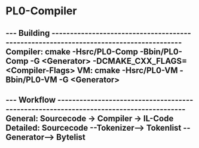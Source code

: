 PL0-Compiler
===================================================================================================

--- Building --------------------------------------------------------------------------------------
Compiler: cmake -Hsrc/PL0-Comp -Bbin/PL0-Comp -G \<Generator\> -DCMAKE_CXX_FLAGS=\<Compiler-Flags\>
VM: cmake -Hsrc/PL0-VM -Bbin/PL0-VM -G \<Generator\>
---------------------------------------------------------------------------------------------------

--- Workflow --------------------------------------------------------------------------------------
General: Sourcecode -> Compiler -> IL-Code
Detailed: Sourcecode --Tokenizer--> Tokenlist --Generator--> Bytelist
---------------------------------------------------------------------------------------------------